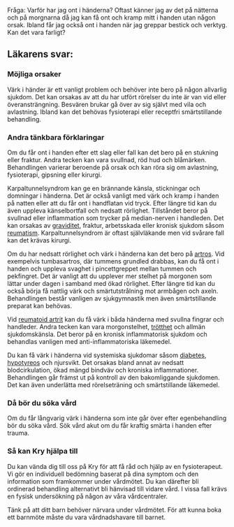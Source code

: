 Fråga: Varför har jag ont i händerna? Oftast känner jag av det på nätterna och på morgnarna då jag kan få ont och kramp mitt i handen utan någon orsak. Ibland får jag också ont i handen när jag greppar bestick och verktyg. Kan det vara farligt?

Läkarens svar:
--------------

### Möjliga orsaker

Värk i händer är ett vanligt problem och behöver inte bero på någon allvarlig sjukdom. Det kan orsakas av att du har utfört rörelser du inte är van vid eller överansträngning. Besvären brukar gå över av sig självt med vila och avlastning. Ibland kan det behövas fysioterapi eller receptfri smärtstillande behandling.

### Andra tänkbara förklaringar

Om du får ont i handen efter ett slag eller fall kan det bero på en stukning eller fraktur. Andra tecken kan vara svullnad, röd hud och blåmärken. Behandlingen varierar beroende på orsak och kan röra sig om avlastning, fysioterapi, gipsning eller kirurgi.

Karpaltunnelsyndrom kan ge en brännande känsla, stickningar och domningar i händerna. Det är också vanligt med värk och kramp i handen på natten eller att du får ont i handflatan vid tryck. Efter längre tid kan du även uppleva känselbortfall och nedsatt rörlighet. Tillståndet beror på svullnad eller inflammation som trycker på median-nerven i handleden. Det kan orsakas av [graviditet](https://www.kry.se/fakta/graviditet/ "graviditet"), fraktur, arbetsskada eller kronisk sjukdom såsom [reumatism](https://www.kry.se/fakta/reumatism/ "reumatism"). Karpaltunnelsyndrom är oftast självläkande men vid svårare fall kan det krävas kirurgi.

Om du har nedsatt rörlighet och värk i händerna kan det bero på [artros](https://www.kry.se/fakta/artros/ "artros"). Vid exempelvis tumbasartros, där tummens grundled drabbas, kan du få ont i handen och uppleva svaghet i pincettgreppet mellan tummen och pekfingret. Det är vanligt att du upplever mer stelhet på morgonen som lättar under dagen i samband med ökad rörlighet. Efter längre tid kan du också börja få nattlig värk och smärtutstrålning mot armbågen och axeln. Behandlingen består vanligen av sjukgymnastik men även smärtstillande preparat kan behövas.

Vid [reumatoid artrit](https://www.kry.se/fakta/reumatiska-sjukdomar/ "reumatoid-artrit") kan du få värk i båda händerna med svullna fingrar och handleder. Andra tecken kan vara morgonstelhet, [trötthet](https://www.kry.se/fakta/trotthet/ "trotthet") och allmän sjukdomskänsla. Det beror på en kronisk inflammatorisk sjukdom och behandlas vanligen med anti-inflammatoriska läkemedel.

Du kan få värk i händerna vid systemiska sjukdomar såsom [diabetes](https://www.kry.se/fakta/diabetes/ "diabetes"), [hypotyreos](https://www.kry.se/fakta/hypotyreos/ "hypotyreos") och njursvikt. Det orsakas bland annat av nedsatt blodcirkulation, ökad mängd bindväv och kroniska inflammationer. Behandlingen går främst ut på kontroll av den bakomliggande sjukdomen. Det kan även underlätta med rörelseträning och smärtstillande läkemedel.

### Då bör du söka vård

Om du får långvarig värk i händerna som inte går över efter egenbehandling bör du söka vård. Sök vård akut om du får kraftig smärta i handen efter trauma.

### Så kan Kry hjälpa till

Du kan vända dig till oss på Kry för att få råd och hjälp av en fysioterapeut. Vi gör en individuell bedömning baserat på dina symptom och den information som framkommer under vårdmötet. Du kan därefter bli ordinerad behandling alternativt bli hänvisad till vidare vård. I vissa fall krävs en fysisk undersökning på någon av våra vårdcentraler.

Tänk på att ditt barn behöver närvara under vårdmötet. För att kunna boka ett barnmöte måste du vara vårdnadshavare till barnet.